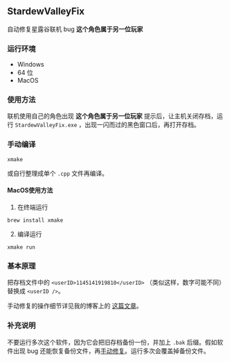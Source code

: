 ## StardewValleyFix

自动修复星露谷联机 bug **这个角色属于另一位玩家** 

### 运行环境

- Windows
- 64 位
- MacOS

### 使用方法

联机使用自己的角色出现 **这个角色属于另一位玩家** 提示后，让主机关闭存档，运行 `StardewValleyFix.exe` ，出现一闪而过的黑色窗口后，再打开存档。

### 手动编译

```
xmake
```

或自行整理成单个 `.cpp` 文件再编译。

#### MacOS使用方法

1. 在终端运行
```
brew install xmake
```

2. 编译运行
```
xmake run 
```


### 基本原理

把存档文件中的 `<userID>1145141919810</userID>` （类似这样，数字可能不同） 替换成 `<userID />`。

手动修复的操作细节详见我的博客上的 [这篇文章](https://keqing.moe/posts/stardew-valley-multiplay-bug-fix/)。

### 补充说明

不要运行多次这个软件，因为它会把旧存档备份一份，并加上 `.bak` 后缀。假如软件出现 bug 还能恢复备份文件，再[手动修复](https://keqing.moe/posts/stardew-valley-multiplay-bug-fix/)。运行多次会覆盖掉备份文件。
